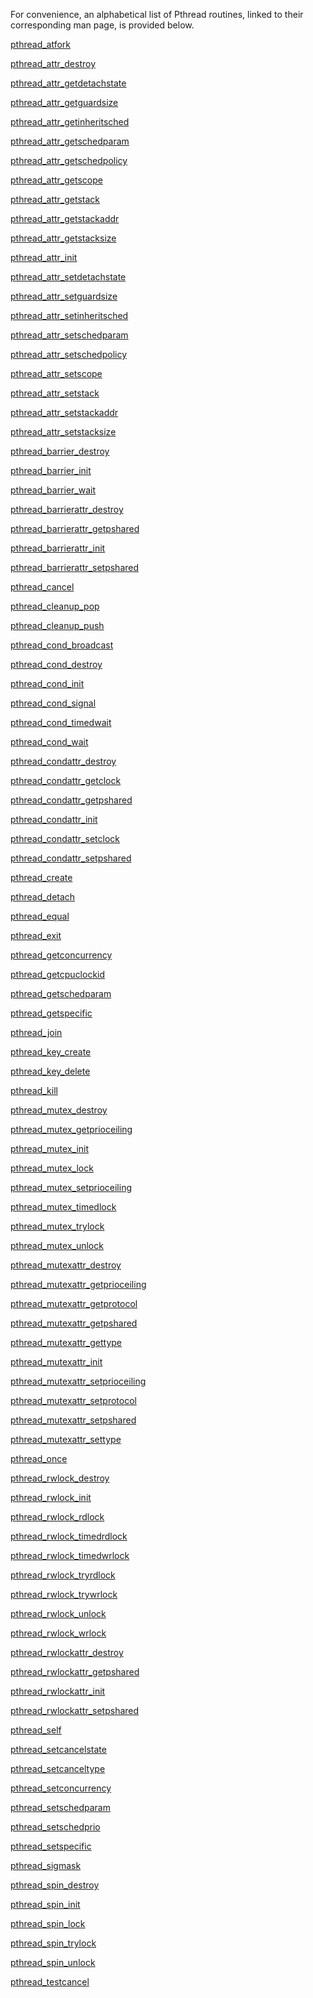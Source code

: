 For convenience, an alphabetical list of Pthread routines, linked to their corresponding man page, is provided below.

<a href='man/pthread_atfork .txt'>pthread_atfork </a>

<a href='man/pthread_attr_destroy .txt'>pthread_attr_destroy </a>

<a href='man/pthread_attr_getdetachstate .txt'>pthread_attr_getdetachstate </a>

<a href='man/pthread_attr_getguardsize .txt'>pthread_attr_getguardsize </a>

<a href='man/pthread_attr_getinheritsched .txt'>pthread_attr_getinheritsched </a>

<a href='man/pthread_attr_getschedparam .txt'>pthread_attr_getschedparam </a>

<a href='man/pthread_attr_getschedpolicy .txt'>pthread_attr_getschedpolicy </a>

<a href='man/pthread_attr_getscope .txt'>pthread_attr_getscope </a>

<a href='man/pthread_attr_getstack .txt'>pthread_attr_getstack </a>

<a href='man/pthread_attr_getstackaddr .txt'>pthread_attr_getstackaddr </a>

<a href='man/pthread_attr_getstacksize .txt'>pthread_attr_getstacksize </a>

<a href='man/pthread_attr_init .txt'>pthread_attr_init </a>

<a href='man/pthread_attr_setdetachstate .txt'>pthread_attr_setdetachstate </a>

<a href='man/pthread_attr_setguardsize .txt'>pthread_attr_setguardsize </a>

<a href='man/pthread_attr_setinheritsched .txt'>pthread_attr_setinheritsched </a>

<a href='man/pthread_attr_setschedparam .txt'>pthread_attr_setschedparam </a>

<a href='man/pthread_attr_setschedpolicy .txt'>pthread_attr_setschedpolicy </a>

<a href='man/pthread_attr_setscope .txt'>pthread_attr_setscope </a>

<a href='man/pthread_attr_setstack .txt'>pthread_attr_setstack </a>

<a href='man/pthread_attr_setstackaddr .txt'>pthread_attr_setstackaddr </a>

<a href='man/pthread_attr_setstacksize .txt'>pthread_attr_setstacksize </a>

<a href='man/pthread_barrier_destroy .txt'>pthread_barrier_destroy </a>

<a href='man/pthread_barrier_init .txt'>pthread_barrier_init </a>

<a href='man/pthread_barrier_wait .txt'>pthread_barrier_wait </a>

<a href='man/pthread_barrierattr_destroy .txt'>pthread_barrierattr_destroy </a>

<a href='man/pthread_barrierattr_getpshared .txt'>pthread_barrierattr_getpshared </a>

<a href='man/pthread_barrierattr_init .txt'>pthread_barrierattr_init </a>

<a href='man/pthread_barrierattr_setpshared .txt'>pthread_barrierattr_setpshared </a>

<a href='man/pthread_cancel .txt'>pthread_cancel </a>

<a href='man/pthread_cleanup_pop .txt'>pthread_cleanup_pop </a>

<a href='man/pthread_cleanup_push .txt'>pthread_cleanup_push </a>

<a href='man/pthread_cond_broadcast .txt'>pthread_cond_broadcast </a>

<a href='man/pthread_cond_destroy .txt'>pthread_cond_destroy </a>

<a href='man/pthread_cond_init .txt'>pthread_cond_init </a>

<a href='man/pthread_cond_signal .txt'>pthread_cond_signal </a>

<a href='man/pthread_cond_timedwait .txt'>pthread_cond_timedwait </a>

<a href='man/pthread_cond_wait .txt'>pthread_cond_wait </a>

<a href='man/pthread_condattr_destroy .txt'>pthread_condattr_destroy </a>

<a href='man/pthread_condattr_getclock .txt'>pthread_condattr_getclock </a>

<a href='man/pthread_condattr_getpshared .txt'>pthread_condattr_getpshared </a>

<a href='man/pthread_condattr_init .txt'>pthread_condattr_init </a>

<a href='man/pthread_condattr_setclock .txt'>pthread_condattr_setclock </a>

<a href='man/pthread_condattr_setpshared .txt'>pthread_condattr_setpshared </a>

<a href='man/pthread_create .txt'>pthread_create </a>

<a href='man/pthread_detach .txt'>pthread_detach </a>

<a href='man/pthread_equal .txt'>pthread_equal </a>

<a href='man/pthread_exit .txt'>pthread_exit </a>

<a href='man/pthread_getconcurrency .txt'>pthread_getconcurrency </a>

<a href='man/pthread_getcpuclockid .txt'>pthread_getcpuclockid </a>

<a href='man/pthread_getschedparam .txt'>pthread_getschedparam </a>

<a href='man/pthread_getspecific .txt'>pthread_getspecific </a>

<a href='man/pthread_join .txt'>pthread_join </a>

<a href='man/pthread_key_create .txt'>pthread_key_create </a>

<a href='man/pthread_key_delete .txt'>pthread_key_delete </a>

<a href='man/pthread_kill .txt'>pthread_kill </a>

<a href='man/pthread_mutex_destroy .txt'>pthread_mutex_destroy </a>

<a href='man/pthread_mutex_getprioceiling .txt'>pthread_mutex_getprioceiling </a>

<a href='man/pthread_mutex_init .txt'>pthread_mutex_init </a>

<a href='man/pthread_mutex_lock .txt'>pthread_mutex_lock </a>

<a href='man/pthread_mutex_setprioceiling .txt'>pthread_mutex_setprioceiling </a>

<a href='man/pthread_mutex_timedlock .txt'>pthread_mutex_timedlock </a>

<a href='man/pthread_mutex_trylock .txt'>pthread_mutex_trylock </a>

<a href='man/pthread_mutex_unlock .txt'>pthread_mutex_unlock </a>

<a href='man/pthread_mutexattr_destroy .txt'>pthread_mutexattr_destroy </a>

<a href='man/pthread_mutexattr_getprioceiling .txt'>pthread_mutexattr_getprioceiling </a>

<a href='man/pthread_mutexattr_getprotocol .txt'>pthread_mutexattr_getprotocol </a>

<a href='man/pthread_mutexattr_getpshared .txt'>pthread_mutexattr_getpshared </a>

<a href='man/pthread_mutexattr_gettype .txt'>pthread_mutexattr_gettype </a>

<a href='man/pthread_mutexattr_init .txt'>pthread_mutexattr_init </a>

<a href='man/pthread_mutexattr_setprioceiling .txt'>pthread_mutexattr_setprioceiling </a>

<a href='man/pthread_mutexattr_setprotocol .txt'>pthread_mutexattr_setprotocol </a>

<a href='man/pthread_mutexattr_setpshared .txt'>pthread_mutexattr_setpshared </a>

<a href='man/pthread_mutexattr_settype .txt'>pthread_mutexattr_settype </a>

<a href='man/pthread_once .txt'>pthread_once </a>

<a href='man/pthread_rwlock_destroy .txt'>pthread_rwlock_destroy </a>

<a href='man/pthread_rwlock_init .txt'>pthread_rwlock_init </a>

<a href='man/pthread_rwlock_rdlock .txt'>pthread_rwlock_rdlock </a>

<a href='man/pthread_rwlock_timedrdlock .txt'>pthread_rwlock_timedrdlock </a>

<a href='man/pthread_rwlock_timedwrlock .txt'>pthread_rwlock_timedwrlock </a>

<a href='man/pthread_rwlock_tryrdlock .txt'>pthread_rwlock_tryrdlock </a>

<a href='man/pthread_rwlock_trywrlock .txt'>pthread_rwlock_trywrlock </a>

<a href='man/pthread_rwlock_unlock .txt'>pthread_rwlock_unlock </a>

<a href='man/pthread_rwlock_wrlock .txt'>pthread_rwlock_wrlock </a>

<a href='man/pthread_rwlockattr_destroy .txt'>pthread_rwlockattr_destroy </a>

<a href='man/pthread_rwlockattr_getpshared .txt'>pthread_rwlockattr_getpshared </a>

<a href='man/pthread_rwlockattr_init .txt'>pthread_rwlockattr_init </a>

<a href='man/pthread_rwlockattr_setpshared .txt'>pthread_rwlockattr_setpshared </a>

<a href='man/pthread_self .txt'>pthread_self </a>

<a href='man/pthread_setcancelstate .txt'>pthread_setcancelstate </a>

<a href='man/pthread_setcanceltype .txt'>pthread_setcanceltype </a>

<a href='man/pthread_setconcurrency .txt'>pthread_setconcurrency </a>

<a href='man/pthread_setschedparam .txt'>pthread_setschedparam </a>

<a href='man/pthread_setschedprio .txt'>pthread_setschedprio </a>

<a href='man/pthread_setspecific .txt'>pthread_setspecific </a>

<a href='man/pthread_sigmask .txt'>pthread_sigmask </a>

<a href='man/pthread_spin_destroy .txt'>pthread_spin_destroy </a>

<a href='man/pthread_spin_init .txt'>pthread_spin_init </a>

<a href='man/pthread_spin_lock .txt'>pthread_spin_lock </a>

<a href='man/pthread_spin_trylock .txt'>pthread_spin_trylock </a>

<a href='man/pthread_spin_unlock .txt'>pthread_spin_unlock </a>

<a href='man/pthread_testcancel.txt'>pthread_testcancel</a>

